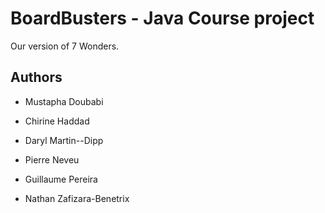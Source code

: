 # BoardBusters - Java Course project

Our version of 7 Wonders.

## Authors
* Mustapha Doubabi

* Chirine Haddad

* Daryl Martin--Dipp

* Pierre Neveu

* Guillaume Pereira

* Nathan Zafizara-Benetrix
